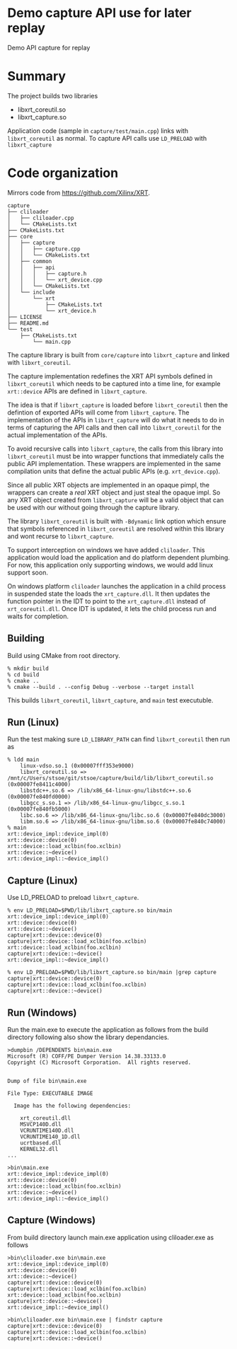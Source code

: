 # Demo capture API use for later replay
Demo API capture for replay

# Summary
The project builds two libraries
- libxrt_coreutil.so
- libxrt_capture.so

Application code (sample in `capture/test/main.cpp`) links with `libxrt_coreutil` as normal.
To capture API calls use `LD_PRELOAD` with `libxrt_capture`

# Code organization
Mirrors code from https://github.com/Xilinx/XRT.

```
capture
├── cliloader
│   ├── cliloader.cpp
│   └── CMakeLists.txt
├── CMakeLists.txt
├── core
│   ├── capture
│   │   ├── capture.cpp
│   │   └── CMakeLists.txt
│   ├── common
│   │   ├── api
│   │   │   ├── capture.h
│   │   │   └── xrt_device.cpp
│   │   └── CMakeLists.txt
│   └── include
│       └── xrt
│           ├── CMakeLists.txt
│           └── xrt_device.h
├── LICENSE
├── README.md
└── test
    ├── CMakeLists.txt
        └── main.cpp
```

The capture library is built from `core/capture` into `libxrt_capture`
and linked with `libxrt_coreutil`.

The capture implementation redefines the XRT API symbols defined in
`libxrt_coreutil` which needs to be captured into a time line, for
example `xrt::device` APIs are defined in `libxrt_capture`.

The idea is that if `libxrt_capture` is loaded before `libxrt_coreutil`
then the defintion of exported APIs will come from `libxrt_capture`.
The implementation of the APIs in `libxrt_capture` will do what it
needs to do in terms of capturing the API calls and then call into
`libxrt_coreutil` for the actual implementation of the APIs.

To avoid recursive calls into `libxrt_capture`, the calls from this
library into `libxrt_coreutil` must be into wrapper functions that
immediately calls the public API implementation.  These wrappers are
implemented in the same compilation units that define the actual
public APIs (e.g. `xrt_device.cpp`).

Since all public XRT objects are implemented in an opaque pimpl, the
wrappers can create a *real* XRT object and just steal the opaque
impl. So any XRT object created from `libxrt_capture` will be a valid
object that can be used with our without going through the capture library.

The library `libxrt_coreutil` is built with `-Bdynamic` link option which
ensure that symbols referenced in `libxrt_coreutil` are resolved within
this library and wont recurse to `libxrt_capture`.

To support interception on windows we have added `cliloader`. This application
would load the application and do platform dependent plumbing. For now, this 
application only supporting windows, we would add linux support soon.

On windows platform `cliloader` launches the application in a child process in
suspended state the loads the `xrt_capture.dll`. It then updates the function
pointer in the IDT to point to the `xrt_capture.dll` instead of
`xrt_coreutil.dll`. Once IDT is updated, it lets the child process run and
waits for completion. 

## Building
Build using CMake from root directory.
```
% mkdir build
% cd build
% cmake ..
% cmake --build . --config Debug --verbose --target install
````
This builds `libxrt_coreutil`, `libxrt_capture`, and `main` test executuble.

## Run (Linux)
Run the test making sure `LD_LIBRARY_PATH` can find `libxrt_coreutil` then run as

```
% ldd main
	linux-vdso.so.1 (0x00007fff353e9000)
	libxrt_coreutil.so => /mnt/c/Users/stsoe/git/stsoe/capture/build/lib/libxrt_coreutil.so (0x00007fe8411c4000)
	libstdc++.so.6 => /lib/x86_64-linux-gnu/libstdc++.so.6 (0x00007fe840fd0000)
	libgcc_s.so.1 => /lib/x86_64-linux-gnu/libgcc_s.so.1 (0x00007fe840fb5000)
	libc.so.6 => /lib/x86_64-linux-gnu/libc.so.6 (0x00007fe840dc3000)
	libm.so.6 => /lib/x86_64-linux-gnu/libm.so.6 (0x00007fe840c74000)
% main
xrt::device_impl::device_impl(0)
xrt::device::device(0)
xrt::device::load_xclbin(foo.xclbin)
xrt::device::~device()
xrt::device_impl::~device_impl()
```

## Capture (Linux)
Use LD_PRELOAD to preload `libxrt_capture`.

```
% env LD_PRELOAD=$PWD/lib/libxrt_capture.so bin/main
xrt::device_impl::device_impl(0)
xrt::device::device(0)
xrt::device::~device()
capture|xrt::device::device(0)
capture|xrt::device::load_xclbin(foo.xclbin)
xrt::device::load_xclbin(foo.xclbin)
capture|xrt::device::~device()
xrt::device_impl::~device_impl()

% env LD_PRELOAD=$PWD/lib/libxrt_capture.so bin/main |grep capture
capture|xrt::device::device(0)
capture|xrt::device::load_xclbin(foo.xclbin)
capture|xrt::device::~device()
```

## Run (Windows)
Run the main.exe to execute the application as follows from the build directory
following also show the library dependancies.

```
>dumpbin /DEPENDENTS bin\main.exe
Microsoft (R) COFF/PE Dumper Version 14.38.33133.0
Copyright (C) Microsoft Corporation.  All rights reserved.


Dump of file bin\main.exe

File Type: EXECUTABLE IMAGE

  Image has the following dependencies:

    xrt_coreutil.dll
    MSVCP140D.dll
    VCRUNTIME140D.dll
    VCRUNTIME140_1D.dll
    ucrtbased.dll
    KERNEL32.dll
...

>bin\main.exe
xrt::device_impl::device_impl(0)
xrt::device::device(0)
xrt::device::load_xclbin(foo.xclbin)
xrt::device::~device()
xrt::device_impl::~device_impl()

```

## Capture (Windows)
From build directory launch main.exe application using cliloader.exe as follows

```
>bin\cliloader.exe bin\main.exe
xrt::device_impl::device_impl(0)
xrt::device::device(0)
xrt::device::~device()
capture|xrt::device::device(0)
capture|xrt::device::load_xclbin(foo.xclbin)
xrt::device::load_xclbin(foo.xclbin)
capture|xrt::device::~device()
xrt::device_impl::~device_impl()

>bin\cliloader.exe bin\main.exe | findstr capture
capture|xrt::device::device(0)
capture|xrt::device::load_xclbin(foo.xclbin)
capture|xrt::device::~device()
```

